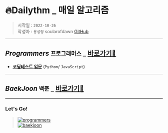 # 🔥**Dailythm** \_ 매일 알고리즘

> 시작일 : `2022-10-26`  
> 작성자 : `용성령` soularofdawn [GitHub](https://github.com/soularofdawn "깃헙 바로가기")

---

## _Programmers_ `프로그래머스` \_ [바로가기💨](https://school.programmers.co.kr/ "프로그래머스 바로가기")

- [**코딩테스트 입문**](https://github.com/dailythm/dailythm-ryeong/tree/main/Programmers/CodingTest-basic/readme.md "풀이 보러가기") (`Python`/
  `JavaScript`)

<!-- - [**코딩테스트 고득점 Kit**](https://github.com/dailythm/dailythm-ryeong/tree/main/Programmers "풀이 보러가기") (`JavaScript`)

- 프로그래밍 강의 [**정리**](https://github.com/dailythm/dailythm-ryeong/tree/main/Programmers/LearnCourses.readme.md) -->

---

## _BaekJoon_ `백준` \_ [바로가기💨](https://www.acmicpc.net/ "백준 바로가기")

---

### Let's Go!

> [![programmers](https://user-images.githubusercontent.com/106153814/198073815-f039b24f-fdb4-4f3d-b59b-0f6d87c0dd5d.png "프로그래머스 바로가기")](https://school.programmers.co.kr/)  
> [![baekjoon](https://user-images.githubusercontent.com/106153814/198074097-890d8051-672f-45a1-83bf-be84c3171791.png "백준 바로가기")](https://www.acmicpc.net/)
